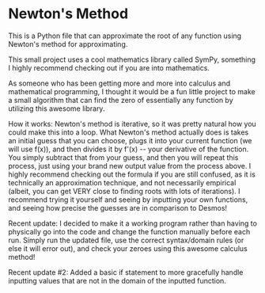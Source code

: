 # Newton's Method
This is a Python file that can approximate the root of any function using Newton's method for approximating.

This small project uses a cool mathematics library called SymPy, something I highly recommend checking out if you are into mathematics. 

As someone who has been getting more and more into calculus and mathematical programming, I thought it would be a fun little project to make a small algorithm that can find the zero of essentially any function by utilizing this awesome library.

How it works: Newton's method is iterative, so it was pretty natural how you could make this into a loop. What Newton's method actually does is takes an initial guess that you can choose, plugs it into your current function (we will use f(x)), and then divides it by f'(x) -- your derivative of the function. You simply subtract that from your guess, and then you will repeat this process, just using your brand new output value from the process above. I highly recommend checking out the formula if you are still confused, as it is technically an approximation technique, and not necessarily empirical (albeit, you can get VERY close to finding roots with lots of iterations). I recommend trying it yourself and seeing by inputting your own functions, and seeing how precise the guesses are in comparison to Desmos! 

Recent update: I decided to make it a working program rather than having to physically go into the code and change the function manually before each run. Simply run the updated file, use the correct syntax/domain rules (or else it will error out), and check your zeroes using this awesome calculus method!

Recent update #2: Added a basic if statement to more gracefully handle inputting values that are not in the domain of the inputted function.
